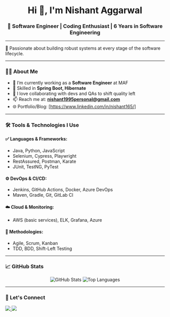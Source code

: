 <h1 align="center">Hi 👋, I'm Nishant Aggarwal</h1>
<h3 align="center">🚀 Software Engineer | Coding Enthusiast | 6 Years in Software Engineering</h3>

---

🎯 Passionate about building robust systems at every stage of the software lifecycle.

---

### 👨‍💻 About Me

- 🔭 I’m currently working as a **Software Engineer** at MAF
- 🧪 Skilled in **Spring Boot, Hibernate**
- 🤝 I love collaborating with devs and QAs to shift quality left
- 📫 Reach me at: **nishant1995personal@gmail.com**
- 🌐 Portfolio/Blog: [https://www.linkedin.com/in/nishant165/]

---

### 🛠️ Tools & Technologies I Use

#### ✅ Languages & Frameworks:
- Java, Python, JavaScript
- Selenium, Cypress, Playwright
- RestAssured, Postman, Karate
- JUnit, TestNG, PyTest

#### ⚙️ DevOps & CI/CD:
- Jenkins, GitHub Actions, Docker, Azure DevOps
- Maven, Gradle, Git, GitLab CI

#### ☁️ Cloud & Monitoring:
- AWS (basic services), ELK, Grafana, Azure

#### 🧩 Methodologies:
- Agile, Scrum, Kanban
- TDD, BDD, Shift-Left Testing

---

### 📈 GitHub Stats

<p align="center">
  <img src="https://github-readme-stats.vercel.app/api?username=officialnishantaggarwal&show_icons=true&theme=github_dark" alt="GitHub Stats"/>
  <img src="https://github-readme-stats.vercel.app/api/top-langs/?username=officialnishantaggarwal&layout=compact&theme=github_dark" alt="Top Languages"/>
</p>

---

### 📣 Let's Connect

<p>
  <a href="https://www.linkedin.com/in/nishant165/" target="_blank">
    <img src="https://img.shields.io/badge/LinkedIn-%230077B5.svg?&style=for-the-badge&logo=linkedin&logoColor=white" />
  </a>
  <a href="mailto:nishantagg.sdet@gmail.com">
    <img src="https://img.shields.io/badge/Gmail-D14836?style=for-the-badge&logo=gmail&logoColor=white" />
  </a>
</p>
